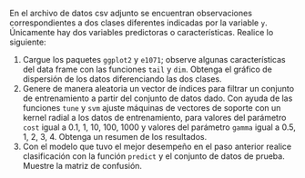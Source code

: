 En el archivo de datos csv adjunto se encuentran observaciones correspondientes a dos clases diferentes indicadas por la variable `y`. Únicamente hay dos variables predictoras o características. Realice lo siguiente:

1. Cargue los paquetes `ggplot2` y `e1071`; observe algunas características del data frame con las funciones `tail` y `dim`. Obtenga el gráfico de dispersión de los datos diferenciando las dos clases.
2. Genere de manera aleatoria un vector de índices para filtrar un conjunto de entrenamiento a partir del conjunto de datos dado. Con ayuda de las funciones `tune` y `svm` ajuste máquinas de vectores de soporte con un kernel radial a los datos de entrenamiento, para valores del parámetro `cost` igual a 0.1, 1, 10, 100, 1000 y valores del parámetro `gamma` igual a 0.5, 1, 2, 3, 4. Obtenga un resumen de los resultados.
3. Con el modelo que tuvo el mejor desempeño en el paso anterior realice clasificación con la función `predict` y el conjunto de datos de prueba. Muestre la matriz de confusión.
